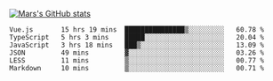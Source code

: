 [![Mars's GitHub stats](https://github-readme-stats.vercel.app/api?username=unbrain)](https://github.com/unbrain/github-readme-stats)

<!--START_SECTION:waka-->

```text
Vue.js       15 hrs 19 mins  ███████████████▒░░░░░░░░░   60.78 %
TypeScript   5 hrs 3 mins    █████░░░░░░░░░░░░░░░░░░░░   20.04 %
JavaScript   3 hrs 18 mins   ███▒░░░░░░░░░░░░░░░░░░░░░   13.09 %
JSON         49 mins         ▓░░░░░░░░░░░░░░░░░░░░░░░░   03.26 %
LESS         11 mins         ▒░░░░░░░░░░░░░░░░░░░░░░░░   00.77 %
Markdown     10 mins         ▒░░░░░░░░░░░░░░░░░░░░░░░░   00.71 %
```

<!--END_SECTION:waka-->
